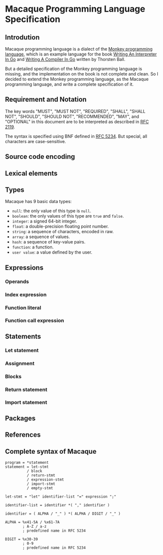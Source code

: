 Macaque Programming Language Specification
===========================================


Introdution
------------

Macaque programming language is a dialect of the [Monkey programming language](https://monkeylang.org/),
which is an example language for the book [Writing An Interpreter In Go](https://interpreterbook.com/)
and [Writing A Compiler In Go](https://compilerbook.com/) written by Thorsten Ball.

But a detailed specification of the Monkey programming language is missing, and the implementation
on the book is not complete and clean. So I decided to extend the Monkey programming language, as
the Macaque programming language, and write a complete specification of it.


Requirement and Notation
-------------------------

The key words "MUST", "MUST NOT", "REQUIRED", "SHALL", "SHALL NOT", "SHOULD", "SHOULD NOT",
"RECOMMENDED", "MAY", and "OPTIONAL" in this document are to be interpreted as described in
[RFC 2119](https://www.rfc-editor.org/rfc/rfc2119).

The syntax is specified using BNF defined in [RFC 5234](https://www.rfc-editor.org/rfc/rfc5234).
But special, all characters are case-sensitive.


Source code encoding
---------------------

Lexical elements
-----------------

Types
------

Macaque has 9 basic data types:
  - `null`: the only value of this type is `null`.
  - `boolean`: the only values of this type are `true` and `false`.
  - `integer`: a signed 64-bit integer.
  - `float`: a double-precision floating point number.
  - `string`: a sequence of characters, encoded in raw.
  - `array`: a sequence of values.
  - `hash`: a sequence of key-value pairs.
  - `function`: a function.
  - `user value`: a value defined by the user.


Expressions
------------

### Operands

### Index expression

### Function literal

### Function call expression


Statements
-----------

### Let statement

### Assignment

### Blocks

### Return statement

### Import statement


Packages
---------

References
-----------


Complete syntax of Macaque
---------------------------
```abnf
program = *statement
statement = let-stmt
          / block
          / return-stmt
          / expression-stmt
          / import-stmt
          / empty-stmt

let-stmt = "let" identifier-list "=" expression ";"

identifier-list = identifier *( "," identifier )

identifier = ( ALPHA / "_" ) *( ALPHA / DIGIT / "_" )

ALPHA = %x41-5A / %x61-7A  
        ; A-Z / a-z
        ; predefined name in RFC 5234

DIGIT = %x30-39
        ; 0-9
        ; predefined name in RFC 5234

```